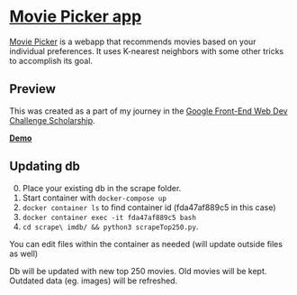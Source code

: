 # [Movie Picker app](hhttp://130.204.58.113:3127/)

[Movie Picker](http://startbootstrap.com/template-overviews/freelancer/) is a webapp that recommends movies based on your individual preferences. It uses K-nearest neighbors with some other tricks to accomplish its goal.

## Preview

This was created as a part of my journey in the [Google Front-End Web Dev Challenge Scholarship](https://www.udacity.com/google-scholarships).

**[Demo](https://movie.arockhub.com/)**

## Updating db
0. Place your existing db in the scrape folder.
1. Start container with `docker-compose up`
2. `docker container ls` to find container id (fda47af889c5 in this case)
2. `docker container exec -it fda47af889c5 bash`
3. `cd scrape\ imdb/ && python3 scrapeTop250.py`.

You can edit files within the container as needed (will update outside files as well)

Db will be updated with new top 250 movies. Old movies will be kept. Outdated data (eg. images) will be refreshed.
